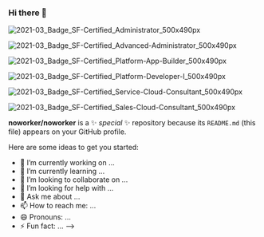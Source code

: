 ### Hi there 👋


![2021-03_Badge_SF-Certified_Administrator_500x490px](https://user-images.githubusercontent.com/56713064/170855323-2d659568-29e3-41b2-a479-51e39113c4d7.png)

![2021-03_Badge_SF-Certified_Advanced-Administrator_500x490px](https://user-images.githubusercontent.com/56713064/170855332-a16385f3-e0ab-497a-8cda-fa48c1cb6de5.png)

![2021-03_Badge_SF-Certified_Platform-App-Builder_500x490px](https://user-images.githubusercontent.com/56713064/170855334-8df86035-7eb4-4a40-8d0e-4899d6808c9d.png)

![2021-03_Badge_SF-Certified_Platform-Developer-I_500x490px](https://user-images.githubusercontent.com/56713064/170855338-cf424265-38c0-477e-9db8-e1d69259b1ee.png)

![2021-03_Badge_SF-Certified_Service-Cloud-Consultant_500x490px](https://user-images.githubusercontent.com/56713064/170855343-2ffb91bd-fc11-4e52-8a29-4ee72e86b570.png)

![2021-03_Badge_SF-Certified_Sales-Cloud-Consultant_500x490px](https://user-images.githubusercontent.com/56713064/170855349-4d2d35e8-2097-4b9b-84a8-d8808f340eec.png)


**noworker/noworker** is a ✨ _special_ ✨ repository because its `README.md` (this file) appears on your GitHub profile.

Here are some ideas to get you started:

- 🔭 I’m currently working on ...
- 🌱 I’m currently learning ...
- 👯 I’m looking to collaborate on ...
- 🤔 I’m looking for help with ...
- 💬 Ask me about ...
- 📫 How to reach me: ...
- 😄 Pronouns: ...
- ⚡ Fun fact: ...
-->
